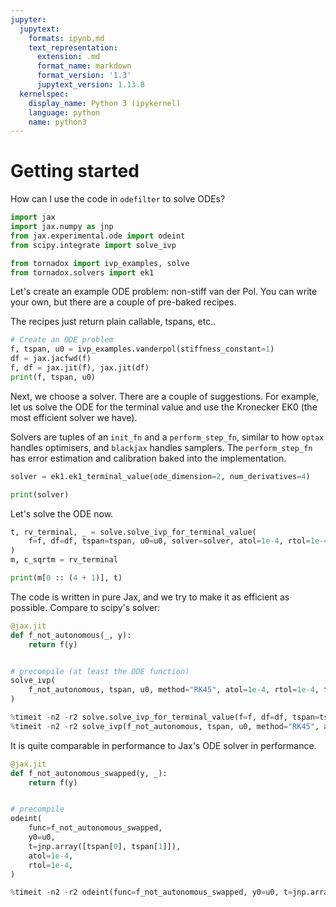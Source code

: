 ```yaml
---
jupyter:
  jupytext:
    formats: ipynb,md
    text_representation:
      extension: .md
      format_name: markdown
      format_version: '1.3'
      jupytext_version: 1.13.8
  kernelspec:
    display_name: Python 3 (ipykernel)
    language: python
    name: python3
---
```


# Getting started

How can I use the code in `odefilter` to solve ODEs?


```python
import jax
import jax.numpy as jnp
from jax.experimental.ode import odeint
from scipy.integrate import solve_ivp

from tornadox import ivp_examples, solve
from tornadox.solvers import ek1
```

Let's create an example ODE problem: non-stiff van der Pol.
You can write your own, but there are a couple of pre-baked recipes.

The recipes just return plain callable, tspans, etc..



```python
# Create an ODE problem
f, tspan, u0 = ivp_examples.vanderpol(stiffness_constant=1)
df = jax.jacfwd(f)
f, df = jax.jit(f), jax.jit(df)
print(f, tspan, u0)
```

Next, we choose a solver.
There are a couple of suggestions. For example, let us solve the ODE for the terminal value and use the Kronecker EK0 (the most efficient solver we have).

Solvers are tuples of an `init_fn` and a `perform_step_fn`, similar to how `optax` handles optimisers, and `blackjax` handles samplers. The `perform_step_fn` has error estimation and calibration baked into the implementation.

```python
solver = ek1.ek1_terminal_value(ode_dimension=2, num_derivatives=4)

print(solver)
```

Let's solve the ODE now.

```python
t, rv_terminal, _ = solve.solve_ivp_for_terminal_value(
    f=f, df=df, tspan=tspan, u0=u0, solver=solver, atol=1e-4, rtol=1e-4
)
m, c_sqrtm = rv_terminal

print(m[0 :: (4 + 1)], t)
```

The code is written in pure Jax, and we try to make it as efficient as possible.
Compare to scipy's solver:

```python
@jax.jit
def f_not_autonomous(_, y):
    return f(y)


# precompile (at least the ODE function)
solve_ivp(
    f_not_autonomous, tspan, u0, method="RK45", atol=1e-4, rtol=1e-4, t_eval=(tspan[1],)
)

%timeit -n2 -r2 solve.solve_ivp_for_terminal_value(f=f, df=df, tspan=tspan, u0=u0, solver=solver, atol=1e-4, rtol=1e-4)
%timeit -n2 -r2 solve_ivp(f_not_autonomous, tspan, u0, method="RK45", atol=1e-4, rtol=1e-4, t_eval=(tspan[1],))
```

It is quite comparable in performance to Jax's ODE solver in performance.

```python
@jax.jit
def f_not_autonomous_swapped(y, _):
    return f(y)


# precompile
odeint(
    func=f_not_autonomous_swapped,
    y0=u0,
    t=jnp.array([tspan[0], tspan[1]]),
    atol=1e-4,
    rtol=1e-4,
)

%timeit -n2 -r2 odeint(func=f_not_autonomous_swapped, y0=u0, t=jnp.array([tspan[0], tspan[1]]), atol=1e-4, rtol=1e-4)
```
